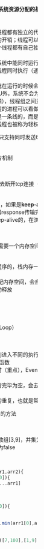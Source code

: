 ### 1、OPPO一面

1. 介绍做过的项目

2. 介绍实习经历

3. 监听事件的方法——addEventListener

   - element.addEventListener(*event*, *function*, *useCapture*)三个参数代表的意思：
     - event：必须。字符串，指定事件名
     - function：必须。指定要事件触发时执行的函数
     - useCapture：可选。布尔值，指定事件是否在捕获或冒泡阶段执行
       - true - 事件句柄在捕获阶段执行
       - false- false- 默认，事件句柄在冒泡阶段执行

4. 阻止事件冒泡的方法——stopPropagation

   - stopPropagation也是事件对象(Event)的一个方法，作用是阻止捕获和冒泡阶段中当前事件的进一步传播

5. 事件冒泡有什么作用

   - 事件冒泡允许**多个操作被集中处理**（把事件处理器添加到一个父级元素上，避免把事件处理器添加到多个子级元素上）——event.target.nodeName.toLowerCase()
   - 让**不同的对象同时捕获同一事件**，并调用自己的专属处理程序做自己的事情

6. **介绍Vue的生命周期**

   - Vue 实例从创建到销毁的过程，就是生命周期。也就是从开始创建、初始化数据、编译模板、挂载Dom→渲染、更新→渲染、卸载等一系列过程，我们称这是 Vue 的生命周期
   - Vue生命周期总共有几个阶段？
     - 总共分为8个阶段：创建前/后，载入前/后，更新前/后，销毁前/销毁后
       - 创建/前后：在beforeCreated阶段，vue实例的挂载元素el还没有；在beforeCreated阶段可以添加loading事件，在created阶段发起后端请求，拿回数据
       - 载入前/后：在beforeMount阶段，vue实例的$el和data都初始化，但是挂载之前为虚拟的dom节点，data.message还未替换，页面无重新渲染。在mounted阶段，vue实例挂载完成，data.message成功渲染
       - 更新前/后：当data变化时，会触发beforeUpdate和updated方法
       - 销毁前/后：在执行destroy方法后，对data的改变不会再触发周期函数，说明此时vue实例已经解除了事件监听以及和dom的绑定，但是dom结构依然存在
   
7. 渲染过程是在Vue生命周期的哪个阶段

   - beforeMounted阶段以后就开始进行DOM渲染，而在 mounted 阶段就已经完成了DOM 渲染

8. Vuex的执行流程

   - Vuex 是一个专为 Vue.js 应用程序开发的**状态管理模式**。它采用集中式存储管理应用的所有组件的状态，并以相应的规则保证状态以一种可预测的方式发生变化

     ![1596460766827](C:\Users\Administrator\AppData\Roaming\Typora\typora-user-images\1596460766827.png)

9. 做过微信小程序吗——没有

10. PC端和手机端如何自适应大小

    - 采用自适应

11. rem是什么——相对于当前根节点字体的大小

    - px : 最基础的单位（像素）
    - em : 相对于当前父节点字体的大小 ---- 1em = 父节点字体大小
    - rem: 相对于当前根节点字体的大小 ---- 1rem = 根（html）节点字体大小
    - vw: 当前视窗宽度 ---- 1vw = 1%视窗宽度
    - vh: 当前视窗高度 ---- 1vh = 1%视窗宽度
    - vmin: vw和vh中较小的那个
    - vmax: vw和vh中较大的那个

12. 如何识别浏览器内核——window全局对象里的Navigator对象里的userAgent属性

    - 利用navigator.userAgent
      - AppleWebKit——苹果、谷歌内核
      - Trident——IE内核
      - Gecko——火狐内核
      - Presto——opera内核

13. http和https的区别

    - HTTPS  协议需要到 CA （Certificate Authority，证书颁发机构）申请证书，一般免费证书较少，因而需要一定费用
    - HTTP 是超文本传输协议，信息是明文传输，HTTPS 则是具有安全性的 SSL 加密传输协议
    - HTTP 和 HTTPS 使用的是完全不同的连接方式，用的端口也不一样，前者是80，后者是443
    - HTTP 的连接很简单，是无状态的。HTTPS 协议是由 SSL+HTTP 协议构建的可进行加密传输、身份认证的网络协议，比 HTTP 协议安全。(无状态的意思是其数据包的发送、传输和接收都是相互独立的。无连接的意思是指通信双方都不长久的维持对方的任何信息）
      - 注：  SSL由从前的网景公司开发，有1、2、3三个版本，但现在只使用版本3；TLS是SSL的标准化后的产物，有1.0、1.1、1.2三个版本，默认使用1.0，TLS1.0和SSL3.0几乎没有区别  

14. https如何实现加密的——对称加密+非对称加密+数字证书

15. 自己读过哪些前端书籍——《JavaScript高级程序设计》 、《图解HTTP》、《JavaScript DOM编程艺术》 

16. Nodejs用过吗——用过

    - 为什么选择express？
      - express既不是最底层的，又不是最抽象的，但是应用广泛，又有典型架构
    - 补充：据说koa2是未来，同样都是express团队开发，支持async、await，处理异步相对express更加优雅

17. webpack使用过吗——学习过，项目中没有使用过

### 2、猿辅导

#### 一面

1. 自我介绍

2. 求下面代码的运行结果：

   - 代码：

     ```javascript
       Promise.reject(0)
        .then(() => { console.log(1) })
        .catch(() => { console.log(2) })
        .then(() => { console.log(3) })
        .catch(() => { console.log(4) })
        .finally(()=>{ console.log(5)})
        .then(() => { console.log(6) })	
     ```

   - 结果：2 3 5 6

4. **箭头函数的this——箭头函数自身没有this**

   - 默认绑定外层this——普通嵌套函数中的 this 不会从外层函数中继承

   - 不能用call方法修改里面的this

5. 箭头函数与普通函数的区别

   - **语法更加简洁、清晰**
   - **箭头函数没有 prototype (原型)，所以箭头函数本身没有this**
   - **箭头函数不会创建自己的this**
     - 箭头函数中this的指向在它被定义的时候就已经确定了，之后永远不会改变
   - **call | apply | bind 无法改变箭头函数中this的指向**
   - **箭头函数不能作为构造函数使用**
   - **箭头函数不绑定arguments，可以使用扩展运算符来访问箭头函数的参数列表**
   - **箭头函数不能用作Generator函数，不能使用yield关键字**
   
6. Vue的路由模式

   - vue-router 提供了三种模式：
     - hash:  监听浏览器地址hash值变化，执行相应的js切换网页
       - 本身以及它后面的字符称作hash，可通过`window.location.hash`属性读取
       - 通过`hashchange`事件触发
       - 浏览器前进后退可能导致hash的变化，前提是两个网页地址中的hash值不同
     - history:  利用history API实现url地址改变，网页内容改变
       - History 对象是 window 对象的一部分，可通过 `window.history` 属性对其进行访问
       - History对象基本方法：history.back() 、history.forward()、history.go(n)
       - 新方法：`history.pushState(stateObj, title, url)`
       - 通过`popstate`事件触发
     - abstract：使用一个不依赖于浏览器的浏览历史的虚拟管理后端

7. let 暂时性死区

   - 使用`let、const`命令声明变量之前，该变量都是不可用的。这在语法上，称为“暂时性死区”

8. **var、const、let区别**

   - **var和const、let区别**
     - `块级作用域`
     - `不存在变量提升`
     - `暂时性死区`
     - `不可重复声明`
     - `let、const声明的全局变量不会挂在顶层对象下面`
   - const命令两个注意点：
     - const 声明之后必须马上赋值，否则会报错
     - const 简单类型一旦声明就不能再更改，复杂类型(数组、对象等)指针指向的地址不能更改，内部数据可以更改

9. **作用域链**

   - 应用场景：当使用了一个在当前作用域中不存在的变量时， JavaScript 引擎就需要按照`作用域链`在其他作用域中查找该变量
   - 定义：在 JavaScript 执行过程中，其`作用域链`是由`词法作用域`决定的，而`词法作用域`是根据`代码的位置`来决定的，`通过作用域查找变量的链条称为作用域链`

10. **http的强缓存和协商缓存**

    - 强缓存
      - 在早期，也就是HTTP/1.0时期，使用的是**Expires**，而HTTP/1.1使用的是**Cache-Control**
      - Expires：即过期时间，存在于服务端返回的响应头中，告诉浏览器在这个过期时间之前可以直接从缓存里面获取数据，无需再次请求
        - 缺点：`服务器的时间和浏览器的时间可能并不一致`，那服务器返回的这个过期时间可能就是不准确的
      - Cache-Control：采用过期时长来控制缓存，对应的字段是**max-age**
        - 其他指令：
          - **private**： 这种情况就是只有浏览器能缓存了，中间的代理服务器不能缓存
          - **no-cache**: 跳过当前的强缓存，发送HTTP请求，即直接进入`协商缓存阶段`
        - **no-store**：非常粗暴，不进行任何形式的缓存
        - **s-maxage**：这和`max-age`长得比较像，但是区别在于s-maxage是针对代理服务器的缓存时间
        - **must-revalidate**: 是缓存就会有过期的时候，加上这个字段一旦缓存过期，就必须回到源服务器验证
      - 注意：当**Expires**和**Cache-Control**同时存在的时候，**Cache-Control**会优先考虑
    - 协商缓存
      - 强缓存失效之后，浏览器在请求头中携带相应的`缓存tag`来向服务器发请求，由服务器根据这个tag，来决定是否使用缓存，这就是**协商缓存**。具体来说，这样的缓存tag分为两种: **Last-Modified** 和 **ETag**
      - Last-Modified：即最后修改时间。在浏览器第一次给服务器发送请求后，服务器会在响应头中加上这个字段。浏览器接收到后，如果再次请求，会在请求头中携带`If-Modified-Since`字段，这个字段的值也就是服务器传来的最后修改时间。服务器拿到请求头中的`If-Modified-Since`的字段后，就会和这个服务器中`该资源的最后修改时间`对比：
      - 如果请求头中的这个值小于最后修改时间，说明是时候更新了。返回新的资源，跟常规的HTTP请求响应的流程一样
      - 否则返回304，告诉浏览器直接用缓存
      - ETag：`ETag` 是服务器根据当前文件的内容，给文件生成的唯一标识，只要里面的内容有改动，这个值就会变。服务器会在响应头中加上这个字段。浏览器接收到ETag的值，会在下次请求时，将这个值作为`If-None-Match`这个字段的内容，并放到请求头中，然后发给服务器。服务器接收到`If-None-Match`后，会跟服务器上`该资源的ETag`进行比对：
        - 如果两者不一样，说明要更新了。返回新的资源，跟常规的HTTP请求响应的流程一样
        - 否则返回304，告诉浏览器直接用缓存
      - 两者对比：
        - 在`精准度`上，`ETag`优于`Last-Modified`。优于 ETag 是按照内容给资源上标识，因此能准确感知资源的变化。而 Last-Modified 就不一样了，它在一些特殊的情况并不能准确感知资源变化，主要有两种情况：
          - 编辑了资源文件，但是文件内容并没有更改，这样也会造成缓存失效
          - Last-Modified 能够感知的单位时间是秒，如果文件在 1 秒内改变了多次，那么这时候的 Last-Modified 并没有体现出修改了
        - 在性能上，`Last-Modified`优于`ETag`，也很简单理解，`Last-Modified`仅仅只是记录一个时间点，而 `Etag`需要根据文件的具体内容生成哈希值
      - 注意：如果两种方式都支持的话，服务器会优先考虑`ETag`

11. **响应头有哪些**

    - 常见的如下：
      - server：服务器名字
      - date：表示消息发送的时间
      - status：状态码
      - Cache-Control、Expires、Last-Modified：强缓存和协商缓存字段名
      - Connection：浏览器与服务器之间连接的类型
      - Content-Type：表示后面的文档属于什么MIME类型（字符集）
      - Content-Encoding：压缩方式（gzip）
      - Content-Language：支持语言
      - Content-Length: 发送给接收方的消息主体的大小
    - 请求头有哪些：
      - Host：当前请求要被发送的目的地，即目标资源的host，仅包括域名和端口号
      - Origin：当前请求资源所在页面的协议和域名，仅仅包括协议和域名
      - Referer：当前请求资源所在页面的完整路径URL，包括：协议+域名+查询参数
      - User-Agent：浏览器的用户代理字符串
      - Cookie：当前页面设置的任何Cookie
      - Connection：浏览器与服务器之间连接的类型
      - Accept：浏览器能够处理的内容类型
      - Accept-Charset：浏览器能够显示的字符集
      - Accept-Encoding：浏览器能够处理的压缩编码
      - Accept-Language：浏览器当前设置的语言

12. js如何设置cookie

    - cookie 以名/值对形式存储，js中可以通过document.cookie属性来创建，读取以及删除cookie
    - 创建cookie：`document.cookie="username=John Doe";`
    - 读取cookie：`var x=document.cookie;`
    - 修改cookie：`document.cookie="username=John Smith; expires=Thu, 18 Dec 2043 12:00:00 GMT; path=/";`
      - 和创建cookie类似
    - 删除cookie：`document.cookie='username=;expires=Thu,01 Jan 1970 00:00:00 GMT'`
      - 只需要设置expires参数为以前时间即可，如Thu ，01 jan 1970 00：00:00GMT

13. 平时怎么用浏览器调试页面的

    - 利用控制台打印结果调试
    - 利用Sources面板，对网页进行断点调试
    - 利用Network面板，查看请求头和响应头
    - 性能检测工具：Performance和Audits
    
14. git如何合并多个文件为1个——没懂

15. git pull和git fetch的区别

    - 区别：
      - git pull：相当于是从远程获取最新版本并merge到本地
      - git fetch：相当于是从远程获取最新版本到本地，不会自动merge
    - 相同点：功能是大致相同的，都是起到了更新代码的作用

16. 自定义函数实现模板字符串替换

    - 思路：正则匹配替换

    - 代码：

      ```javascript
      let name = 'fhc'
      let age = 18
      let str = '我叫${name},今年${age}岁了！'
      function replaceStr(str){
          return str.replace(/\$\{(\w+)\}/g, (matched,key)=>{
              try{
                  return eval(key) //eval() 函数会将传入的字符串当做 JavaScript 代码进行执行
              }catch(e){
                  return matched
              }
          })	
      }
      let ans = replaceStr(str)
      console.log(ans)
      ```

17. 求二叉树的最大宽度

    - 思路：广度优先遍历

    - 代码：

      ```javascript
       function getMaxWidth(root) {
             if (!root) return 0
             let queue = [root] //当前队列
             let res = [] //依次存放所有层节点
             let max = 0
             while (queue.length) {
                 res = []
                 let len = queue.length
                 for (let i = 0; i < len; i++) {
                     let cur = queue.shift()
                     res.push(cur.val)
                     if (cur.left) queue.push(cur.left)
                     if (cur.right) queue.push(cur.right)
                 }
                 max = Math.max(max, res.length)
             }
             return max
         }
      ```


#### 二面

1. 进程和线程的区别

   - 根本区别：进程是**操作系统资源分配的基本单位**，而线程是**任务调度和执行的基本单位**
   - 其他区别：
     - 在开销方面：每个进程都有独立的代码和数据空间（程序上下文），程序之间的切换会有较大的开销；线程可以看做轻量级的进程，同一类线程共享代码和数据空间，每个线程都有自己独立的运行栈和程序计数器（PC），线程之间切换的开销小。
     - 所处环境：在操作系统中能同时运行多个进程（程序）；而在同一个进程（程序）中有多个线程同时执行（通过CPU调度，在每个时间片中只有一个线程执行）
     - 内存分配方面：系统在运行的时候会为每个进程分配不同的内存空间；而对线程而言，除了CPU外，系统不会为线程分配内存（线程所使用的资源来自其所属进程的资源），线程组之间只能共享资源
     - 包含关系：没有线程的进程可以看做是单线程的，如果一个进程内有多个线程，则执行过程不是一条线的，而是多条线（线程）共同完成的；线程是进程的一部分，所以线程也被称为轻权进程或者轻量级进程

2. 一般在http1.1里面，浏览器只支持同时发送6个http请求，有什么办法可以同时发送更多的请求？

   - 使用 CDN 实现域名分片机制
   - http2
   - http3

3. 服务器怎么知道什么时候要去断开tcp连接（比如浏览器关闭了页面，服务器会怎么做）

   - 根据Connection请求头，如果是**keep-alive**服务器就保持住tcp连接，如果**没有或是close**，则服务器response传输完后主动关闭tcp连接。当然现在浏览器都是http1.1都默认是keep-alive的，在浏览器tab关闭时，tcp连接关闭

4. 堆和栈各自的作用及区别

   - 在`JS`中，每一个数据都需要一个内存空间，内存空间又分为栈内存(stack)与堆内存(heap)

     - 栈主要是用来执行程序的，栈内存一般储存基础数据类型；堆一般用来储存引用数据类型
     - 栈(stack)会自动分配内存空间，会自动释放。堆(heap)动态分配的内存，大小不定也不会自动释放

   - 图示：

     ![1597385383829](C:\Users\Administrator\AppData\Roaming\Typora\typora-user-images\1597385383829.png)

5. 讲讲事件循环机制（Event Loop）

   - ![event_loop](https://user-gold-cdn.xitu.io/2019/7/10/16bdc7bda5288014?imageView2/0/w/1280/h/960/format/webp/ignore-error/1)
   - 解释：
     - 同步和异步任务分别进入不同的执行场所，同步的进入主线程，异步的进入Event Table并注册函数
     - 当指定的事情完成时（重点），Event Table会将这个函数移入Event Queue中
     - 主线程内的任务执行完毕为空，会去Event Queue读取对应的函数，进入主线程执行
     - 上述的过程会不断的重复，也就是常常说的Event Loop（事件循环）

6. 实现一个类似于Promise.all的方法

7. 求两个数组的并集

   - 示例：比如数组[1,5]和数组[3,9]，并集为[1,9]；比如数组[1,3]和数组[5,9]，因为交集为空，所以结果为false

   - 代码：

     ```javascript
     function arrMerge(arr1,arr2){
         if(arr1[0]>arr2[0]){
             let temp = [...arr1]
             arr1 = arr2
             arr2 = temp
         }
         if(arr1[1]<arr2[0]){
             return false
         }else{
             return [Math.min(arr1[0],arr2[0]),Math.max(arr1[1],arr2[1])]
         }
     }
     console.log(arrMerge([7,100],[1,9]))
     ```

### 3、网易雷火一面

1. 自我介绍

2. 块级元素、行内块级元素和行内元素的区别？

   - 块级元素：
     - 每个块级元素通常都会`独占一行或者是多行`，可以对其单独`设置高度、宽度以及对齐`等属性
     - 常见的块级元素有：<h1>~<h6>，<p>，<div>，<ul>，<ol>，<li>	
     - 块级元素的特点：
       - 块级元素会独占一行
       - 高度，行高，外边距和内边距都可以单独设置
       - `宽度默认是容器的100%`
       - `可以容纳内联元素和其他的块级元素`
         - 内联元素就是行内元素
   - 行内元素：
     - 不占有独立的区域，`仅仅依靠自己的字体大小或者是图像大小来支撑结构`。`一般不可以设置宽度，高度以及对齐`等属性
     - 常见的行内元素有：<a>，<strong>，<b>，<em>，<del>，<span>等
       - <em> 标签是一个短语标签，用来呈现为被强调的文本，斜体显示
     - 行内元素的特点：
       - 和相邻的行内元素在一行上
       - 高度和宽度无效，但是水平方向上的padding和margin可以设置，垂直方向上的无效
       - `默认的宽度就是它本身的宽度`
       - `行内元素只能容纳纯文本或者是其他的行内元素（a标签除外）`
     - 注意：
       - 只有文字才能组成段落，因此类似<p>,<h1>~<h6>,<dt>等里面不能放块级元素，因为它们都是文字块级标签，里面不能再存放其他的块级标签
       - 链接里面不能再存放链接
   - 行内块级元素：
     - 在行内元素中有几个特殊的标签，<img/>，<input/>，<td/>，`可以设置它们的宽高度以及对齐属性`
       - <td> 标签定义 HTML 表格中的标准单元格
     - 行内块级元素的特点：
       - 和相邻的行内元素（行内块）在一行上，但是`中间会有空白的间隙`
       - 默认的宽度就是本身内容的宽度
       - `高度，行高，内边距和外边距都可以设置`

3. 行内元素里面嵌套块级元素会怎样？

   - 比如下面这行代码：

     ```html
     <span id="span1">
         before div
         <div style="font-size:22px">div</div>
         after div
     </span>
     <span id="span2">new span</span>
     ```

   - 这段 html 浏览器最终会这样解析为：

     ```html
     <span id="span1">
         before div
     </span>
     <div style="font-size:22px">div</div>
     <span>
         after div
     </span>
     <span id="span2">new span</span>
     ```

   - 规矩是不允许在行内元素内写块级元素，但是浏览器是有容错机制的，会自动转换

4. 绝对定位是怎么定位的？

   - position：absolute  元素会被移出正常文档流，并不为元素预留空间，通过指定元素相对于最近的非 static 定位祖先元素的偏移，来确定元素位置。绝对定位的元素可以设置外边距（margins），且不会与其他边距合并

5. 闭包为什么会存在？

   - 个人理解：当 JavaScript 引擎执行到外部函数时，首先会编译，并创建一个空执行上下文。在编译过程中，遇到内部函数，JavaScript 引擎还要对内部函数做一次快速的词法扫描，发现该内部函数引用了外部函数中的某个变量，由于是内部函数引用了外部函数的变量，所以 JavaScript 引擎判断这是一个闭包，于是在堆空间创建换一个“closure(外部函数名)”的对象（这是一个内部对象，JavaScript 是无法访问的），用来保存引用的那个变量
   - 原理：
     - 当某个函数被调用时，会创建一个执行环境（ execution context）及相应的作用域链。然后，使用 arguments 和其他命名参数的值来初始化函数的活动对象（ activation object）。但在作用域链中，外部函数的活动对象始终处于第二位，外部函数的外部函数的活动对象处于第三位，……直至作为作用域链终点的全局执行环境。
     - 在另一个函数内部定义的函数会将包含函数（即外部函数）的活动对象添加到它的作用域链中。因此，在外部函数内部定义的匿名函数的作用域链中，实际上将会包含外部函数的活动对象。 外部函数在执行完毕后，其活动对象也不会被销毁，因为匿名函数的作用域链仍然在引用这个活动对象。换句话说，当外部函数返回后，其执行环境的作用域链会被销毁，但它的活动对象仍然会留在内存中，直到匿名函数被销毁后， 外部函数的活动对象才会被销毁  
   - 闭包定义：
     - 在 JavaScript 中，根据词法作用域的规则，内部函数总是可以访问其外部函数中声明的变量，当通过调用一个外部函数返回一个内部函数后，即使该外部函数已经执行结束了，但是内部函数引用外部函数的变量依然保存在内存中，我们就把这些变量的集合称为闭包

6. diff算法原理

   - diff的过程就是调用名为`patch`的函数，比较新旧节点，一边比较一边给**真实的DOM**打补丁

   - 流程图：

     ![img](https://user-gold-cdn.xitu.io/2018/5/19/163777930be304eb?imageView2/0/w/1280/h/960/format/webp/ignore-error/1)


### 4、百度

#### 一面

1. 自我介绍

2. 项目介绍

3. 项目里如何实现用户验证的？前端如何根据用户权限设置页面的？

4. 说说项目里的一个难点——内存泄漏

5. 有用过typescript吗？——没有

6. require exports 和 import export 的区别

   - require/exports 是 CommonJS 的标准，适用范围如 Node.js；import/export 是 ES6 的标准，适用范围如 Vue、React
   - require/exports 出生在野生规范当中，这种规范是 JavaScript 社区中的开发者自己草拟的规则，得到了大家的承认或者广泛的应用，比如 CommonJS、AMD、CMD 等等；import/export 则是名门正派，在 ES6（ES2015）中包含进来了
   - require/exports 和 import/export 形式不一样
   - require的调用时间为运行时调用，所以require可以出现在文件的任何地方，属于动态加载；import是编译时调用，所以必须放在文件头部，属于静态加载
   - 对于require，如果是module.exports里的基本类型值，会得到该值的副本，如果是module.exports里的对象类型的值，会得到该值的引用；对于import，导入的是值引用，而不是值拷贝

7. 自己设计一个组件时应该考虑到哪些内容？——不知道

   - 就近管理
   - 高复用性
   - 分层设计
   - 灵活扩展

8. vue的双向数据绑定

9. vue router的两种模式

10. vue3用过吗？——没用过

11. react接触过吗？——没接触过

12. 可以说说js里面的闭包吗

13. 闭包的应用

    - 简单回答：
      - 读取函数内部的变量
      - 让这些变量的值始终保持在内存中，不会再f1调用后被自动清除
    - 具体应用场景：
      - 函数节流和防抖
      - 设置私有变量
      - 创建一个计数器

14. http和https的区别

15. 移动端自适应知道吗？——不知道，只做过PC端的

16. 水平垂直居中怎么实现

17. 说说重绘和回流

18. 事件循环机制

19. 读取节点的属性值会引起回流吗？——比如dom.offsetHeigt、dom.width

    - 引起回流的操作有：
      - DOM的增删行为
      - 几何属性的变化
      - 元素位置的变化
      - **获取元素的偏移量属性**
        - 例如获取一个元素的scrollTop、scrollLeft、scrollWidth、offsetTop、offsetLeft、offsetWidth、offsetHeight之类的属性，浏览器为了保证值的正确也会回流取得最新的值，所以如果你要多次操作，最取完做个缓存
      - 页面初次渲染
      - 浏览器窗口尺寸改变

20. 对象的浅拷贝和深拷贝

    - 比如对象`a = {b:'s',c:{d:'e'}}`，设置a.b=‘v’，浅拷贝的变量会改变吗?

      ```javascript
        let obj = {b:'s',c:{d:'e'}}
        let obj_copy = Object.assign({},obj)
        // Object.assign的拷贝，是对于第一层属性的拷贝，所以是浅拷贝
        obj_copy.b = 'v' 
        console.log(obj)  //{b:'s',c:{d:'e'}}
        let new_obj = obj
        console.log(new_obj)  //{b:'s',c:{d:'e'}}
      ```

21. 编程——多维数组转一维数组

    - 代码：

      ```javascript
      let arr = [1,[2,[3,4,5]]]
      function flatten(arr) {
          let result = []
          for(let item of arr){
              if(Array.isArray(item)){
                  result = result.concat(flatten(item))
              }else{
                  result.push(item)
              }
          }
          return result
        }
        var result = flatten(arr)
        console.log(result)
      ```

22. Promise.all和Promise.race的区别

    - Promise函数对象的all方法：返回一个promise，只有当所有promise都成功时才成功，否则只要有一个失败的就失败
    - Promise函数对象的race方法：返回一个promise，其结果由第一个完成的promise决定

23. Promise.allSettled：Promise.allSettled跟Promise.all类似，其参数接受一个Promise的数组，返回一个新的Promise， 唯一的不同在于，其不会进行短路， 也就是说当Promise全部处理完成后我们可以拿到每个Promise的状态， 而不管其是否处理成功。

24. 编程——爬楼梯

    - 假设你正在爬楼梯。需要 n 阶你才能到达楼顶。每次你可以爬 1 或 2 个台阶。你有多少种不同的方法可以爬到楼顶呢？

    - 注意：给定 n 是一个正整数

    - 测试样例：

      - 示例 1：
        - 输入： 2
        - 输出： 2
      - 示例 2：
        - 输入： 3
        - 输出： 3

    - 思路：动态规划，类似于斐波那契数列

    - 代码：

      ```javascript
      function jumpFloor(number){
            if(number<=1) {
                return number
            }
            let f0 = 1,
                f1 = 1,
                f2
            for(var i=2;i<=number;i++){
                f2=f0+f1
                f0=f1
                f1=f2
            }
            return f2
      }
      ```

#### 二面——电话面试

> 心态很崩的一次面试，卒

1. 自我介绍
2. 项目介绍
3. 实习做的内容
4. 自己项目做的内容
5. 前端优化了解吗
6. 后端node优化了解吗
7. node有哪些应用场景
8. 你觉得你以后的职业发展方向是什么？
9. node底层原理知道吗
10. 前端构建工具知道哪些？webpack会吗？
11. webpack底层原理知道吗？
12. Three.js底层实现原理知道吗？
13. 你说你用过Echarts，那么它的底层原理你知道吗？
14. jquery的原理你知道吗？

### 5、网易互联网一面

1. 自我介绍

2. 实习项目介绍

3. **CSS实现鼠标放在div上，点击会有圆扩展显示的动画效果**

   - **先实现点击圆扩大并渐变**

     ```html
     <!DOCTYPE html>
     <html>
     	<head>
     		<meta charset="utf-8" />
     		<meta name="viewport" content="width=device-width, initial-scale=1">
     		<title>点击圆扩大并渐变</title>
     			<style type="text/css">
     			html,body{
     				/* 保证body里面的div水平垂直居中 */
     				height: 100%;
     				width: 100;
     				display: flex;
     				justify-content: center;
     				align-items: center;
     			}
     			.box_1 {
     				height: 100px;
     				width: 100px;
     				background: red;
     				/* 设置为圆形 */
     				border-radius: 50%; 
     				/* 光标呈现为指示链接的指针（一只手） */
     				cursor: pointer;
     				
     				/* 过渡效果 完成过渡效果需要2s 规定以慢速开始和结束的过渡效果*/
     				transition: all 3s ease-in-out;
     			}
     			.box_2 {
     				transform: scale(20);
     				opacity: 0;
     			}
     		</style>
     	</head>
     	<body>
     		<div id="box" class="box_1" onclick="myfunc()"></div>
     		<script type="text/javascript">
     			let divdom  = document.getElementById("box") 
     			function myfunc(){
     				divdom.classList.add("box_2")
     			}
     		</script>
     	
     	</body>
     </html>
     ```

   - 最终实现效果：

     ```html
     <!DOCTYPE html>
     <html>
   	<head>
     		<meta charset="utf-8" />
     		<meta name="viewport" content="width=device-width, initial-scale=1">
     		<title>点击圆扩大并渐变</title>
     		<style type="text/css">
     			html,
     			body {
     				/* 保证body里面的div水平垂直居中 */
     				height: 100%;
     				width: 100;
     				display: flex;
     				justify-content: center;
     				align-items: center;
     				overflow: hidden;
     			}
     
     			#btn {
     				height: 100px;
     				width: 200px;
     				background: red;
     				line-height: 100px;
     				text-align: center;
     				font-size: 30px;
     				color: white;
     				cursor: pointer;
     			}
     
     			.circle_1 {
     				height: 25px;
     				width: 25px;
     				background: gray;
     				opacity: 1;
     				/* 设置为圆形 */
     				border-radius: 50%;
     				position: absolute;
     			}
     
     			.circle_2 {
     				/* 过渡效果 完成过渡效果需要2s 规定以慢速开始和结束的过渡效果*/
     				transition: all 0.8s ease-in-out;
     				transform: scale(20);
     				opacity: 0;
     			}
     		</style>
     	</head>
     	<body>
     		<div id="btn" onclick="myfunc()">点击</div>
     		<div id="circle" class="circle_1" style="visibility: hidden;"></div>
     		<script type="text/javascript">
     			function myfunc() {
     				document.getElementById("circle").classList.add("circle_2")
     				document.getElementById("circle").style.visibility = 'visible'
     				setTimeout(function() {
     					document.getElementById("circle").classList.remove("circle_2")
     					document.getElementById("circle").style.visibility = 'hidden'
     				}, 800)
     			}
     		</script>
     	</body>
     </html>
     ```
     

4. border-radius是改变圆角还是什么？

   - border-radius用于设置元素的外边框圆角。当使用一个半径时确定一个圆形，当使用两个半径时确定一个椭圆。

5. 盒模型介绍

6. **一张图片背景的显示范围**——使用到background-clip属性

   - 在CSS3中可以使用`background-clip`来修改背景的显示范围，background-clip有三种取值：

     - border-box：背景范围包括边框区域
     - padding-box：背景范围仅包括内部补白区域
     - content-box：背景区域仅包括内容区域
     - text：背景被裁剪成文字的前景色

7. **一张图片缓存的过程（强缓存和协商缓存）**

   - 浏览器第一次向一个web服务器发起`http`请求后，服务器会返回请求的资源，并且在响应头中添加一些有关缓存的字段如：`Cache-Control`、`Expires`、`Last-Modified`、`ETag`、`Date`等等。之后浏览器再向该服务器请求该资源就可以视情况使用**强缓存**和**协商缓存**。

   - 具体图示：

      ![clipboard.png](https://segmentfault.com/img/bVbewMT?w=983&h=680)

   - **缓存分类**：

     - 宏观上：

       - 私有缓存：私有缓存就是用户专享的，各级代理不能缓存的缓存
       - 共享缓存：共享缓存就是那些能被各级代理缓存的缓存

     - 微观上：

       - 浏览器缓存
       - 代理服务器缓存
       - CDN缓存
       - 数据库缓存
       - 应用层缓存

   - **缓存位置**：

      - 图示：
   
         ![1597627117627](C:\Users\Administrator\AppData\Roaming\Typora\typora-user-images\1597627117627.png)

   - **用户操作对缓存的影响**

      - 图示：

         ![1597627132499](C:\Users\Administrator\AppData\Roaming\Typora\typora-user-images\1597627132499.png)

8. 防抖和节流的应用，防抖函数里怎么传参

   - 防抖应用场景：
     - 在进行搜索的时候，当用户停止输入后调用方法，节约请求资源
   - 节流应用场景：
     - 典型的案例就是鼠标不断点击触发，规定在n秒内多次点击只有一次生效
   - 防抖函数里直接传入 arguments 即可

9. 实现Promise.all的类似方法

10. **前端常用到的一些设计模式？**

    - 工厂模式

      - 定义：**工厂模式抽象了创建具体对象的过程，即：发明一种函数，用函数来封装以特定接口创建对象的细节**

    - 单例模式   

      - 定义：最简单的一个模式，指的是**在系统中保存一个实例，相当于定义了一个全局变量**，如果要使用可以直接调用，但是如果更改，可能会影响其他调用时场景
    
    - 观察者模式\发布-订阅模式
    
      - 定义：发布-订阅模式，他定义了一种一对多的依赖关系，即当一个对象的状态发生改变的时候，所有依赖他的对象都会得到通知
    
    - 适配器模式
      - 定义：将一个类（对象）的接口（方法或属性）转化成客户希望的另外一个接口（方法或属性），适配器模式使得原本由于接口不兼容而不能一起工作的那些类（对象）可以一些工作
      - 适配器模式在前端项目中一般会用于做数据接口的转换处理，**比如把一个有序的数组转化成我们需要的对象格式**
    - 策略模式
      - 定义：策略模式，定义一系列的算法，把它们一个个封装起来，并且使它们可以相互替换
      - 简单来讲，就是完成一个方法过程中，可能会用到一系列的工具，通过外部传入区分类别的参数来达到使用不同方法的封装
    - 命令模式
      
  - 用来对方法调用进行参数化处理和传送，经过这样处理过的方法调用可以在任何需要的时候执行
    - 职责链模式
    
      - 使多个对象都有机会处理请求，从而避免请求的发送者和接收者之间的耦合关系，将这些对象连成一条链，并沿着这条链传递该请求，直到有一个对象处理它为止。（大函数分割成一个个小函数，清晰，各司其职）

11. 数组方法有哪些

    - **改变原数组的方法**
      - pop()：删除数组最后一个元素，并返回该元素
      - push()：在数组尾部添加元素，并返回更新后的数组长度
      - shift()：删除数组的第一个元素，并返回该元素
      - unshift()：在数组第一位添加元素，并返回更新后的数组长度
      - sort()：对数组排序（按字符ASCII进行排序），也可添加回调函数按照想要的规则排序
      - reverse()：数组反转
      - splice(index, howmany, 新数据)：返回被删除元素所组成的数组
      - fill()：将一个固定值替换数组的元素
      - copyWithin(target[, start[, end]])：复制数组的一部分到同一数组中的另一个位置，并返回它，不会改变原数组的长度，但是会改变原数组里的值
    - 不改变数组的方法
      - slice()
      - map()
      - forEach()
      - every()
      - some()
      - filter()
      - reduce()
      - find()
      - concat()
      - entries()：返回一个数组的迭代对象，该对象包含数组的键值对 (key/value)

12. 将两个数组合并排序并去重

### 6、贝壳

#### 一面

1. 自我介绍

2. 实习+项目介绍

3. 防抖函数的实现
   
4. 实习用到了Three.js这个库，它是怎么实现鼠标点击事件的

5. 在Vue的created阶段还是mounted阶段发送请求合适？

6. localstorage和sessionstorage的区别？localstorage里面的值可以设置过期时间吗？

   - localStorage和sessionStorage一样都是用来存储客户端临时信息的对象。他们均只能存储字符串类型的对象（虽然规范中可以存储其他原生类型的对象，但是目前为止没有浏览器对其进行实现）
   - 区别：
     - localStorage生命周期是永久，这意味着除非用户显示在浏览器提供的UI上清除localStorage信息，否则这些信息将永远存在
     - sessionStorage生命周期为当前窗口或标签页，一旦窗口或标签页被永久关闭了，那么所有通过sessionStorage存储的数据也就被清空了

7. 字符串反转的方法

   - 方法一——reverse()+join()

     - 代码：

       ```javascript
       function reverseStr(str){
           return str.split("").reverse().join("")
       }
       ```

   - 方法二

     - 代码：

       ```javascript
       function reverseStr(str){
           let temp = []
           for(let i=0;i<str.length;i++){
               temp.unshift(str[i])
           }
           return temp.join("")
       }
       ```

   - 方法三——charAt()

     - 代码：

       ```javascript
       function reverseStr(str) {
           let ans = ""
           for (let i = str.length-1; i >= 0; i--) {
               ans += str.charAt(i)
           }
           return ans
       }
       ```

8. 有什么想问的？

#### 二面

1. 自我介绍

2. 觉得前端的发展怎么样

3. 会webpack吗？

4. webpack打包css、less怎么实现的

5. babel有什么作用？

   - `Babel`是一个`JavaScript`编译器，很多浏览器目前还不支持ES6的代码，`Babel`的作用就是把浏览器不支持的代码编译成支持的代码
   - 注意很重要的一点就是，`Babel`只是转译新标准引入的语法，比如ES6的箭头函数转译成ES5的函数, 但是对于新标准引入的新的原生对象，部分原生对象新增的原型方法，新增的API等（如`Set`、`Promise`），这些`Babel`是不会转译的，需要引入`polyfill`来解决

6. babel/presets-env有什么作用？——用于兼容？

   - 示例：

     ```javascript
     module: {
         rules: [
             /*
             js兼容性处理：babel-loader  @babel/core  
               1.基本js兼容性处理 -->  @babel/preset-env  
                 问题：只能转换基本语法，如promise高级语法不能转换
               2.全部js兼容性处理 --> @babel/polyfill
                 问题：我只要解决部分兼容性问题，但是将所有兼容性代码全部引入，体积太大
               3.需要做兼容性处理的就做：按需加载 --> core-js
           */
             {
                 test:/\.js$/,
                 exclude: /node_modules/,
                 loader: 'babel-loader',
                 options: {
                     //  预设：指示babel做怎么样的兼容性处理
                     presets: [
                         [
                             '@babel/preset-env',
                             {
                                 // 按需加载
                                 useBuiltIns: 'usage',
                                 // 指定core-js版本
                                 corejs:{
                                     version: 3
                                 },
                                 // 指定兼容性支持哪个版本以上的浏览器
                                 targets:{
                                     chrome:'60',
                                     firefox:'60',
                                     ie:'9',
                                     safari:'10',
                                     edge:'17'
                                 }
                             }
                         ]
                     ],
                 }
             }
         ]
     }
     ```

7. **如何实现在一个窗口内通过鼠标拖动div滑动？**

   - 思路：

      - 设置div为absolute，通过top和left的改变来确定div位置

      - 监听鼠标事件

         - 监听mousedown事件
         - 监听mousemove事件
            - 通过鼠标偏移量计算出新的left和top，然后通过更改style.left和style.top即可

         - 监听onmouseup事件

8. 监听的事件Event有哪些属性和方法，鼠标位置怎么获取

9. vue实践经验

10. 如何检测一个字符串是不是手机号

   - 答案：

     - 方法一——不推荐

       - 思路：比较笨的方法，去判断字符串里的每一个字符

       - 代码：

         ```javascript
         function isLocaleMobileNumber(str){
             if(str.length!==11){
                 return false
             }else{
               for(let i=0;i<str.length;i++){
                     if(!(str[i]>='0' && str[i]<='9')){
                       return false
                     }
                 }
             }
             return true
         }
         let ans = isLocaleMobileNumber('18717889293')
         console.log(ans)
         ```
         
       - 另一种思路——不推荐
     
         ```javascript
         function isLocaleMobileNumber(str){
             if(!Number(str)){
                 return false 
             }
             if(str.length === 11){
                 return true
             }else{
                 return false
             }
         
         }
         let ans = isLocaleMobileNumber('18717889293')
         console.log(ans)
         ```
     
     - 方法二——推荐
     
       - 思路：正则表达式
       
       - 代码：
       
         ```javascript
         // 手机号有如下规则:
         // (1)必须全为数字
         // (2)必须是11位.(有人说还有10位的手机号,这里先不考虑)
         // (3)必须以1开头(有人见过以2开头的手机号吗?)
         // (4)第2位是34578中的一个
         function isLocaleMobileNumber(str){
             var pattern = /^1[34578]\d{9}$/
             if(pattern.test(str)) {
                 return true
             }else{
                 return false
             }
         }
         let ans = isLocaleMobileNumber('18717889293')
         console.log(ans)
         ```

11. webgl和three.js的关系

12. shader和gsls是什么

13. DNS是什么

14. three.js里面的相机有哪些

    - OrthographicCamera
    - PerspectiveCamera

15. 实习项目Three.js这个具体实现了什么样的效果？

    - 里面的文字是怎么渲染的？
    - 鼠标点击事件怎么捕获？
      - rayCuster原理
    - Material Geometry Mesh三者是什么？

16. git操作用过哪些？

17. linux常见命令有哪些？

18. 比如要提交某些文件，但是要忽略其中一些文件，该用什么git命令？——gitignore

19. 访问一个网址，返回一个html，如果用node，大致要怎么实现？

    - node里面通过fs去读文件，然后返回给客户端

#### 三面

1. 自我介绍（不要说简历上有的，主要是讲一些生活学习相关的）
2. 实习学到了什么东西？
3. 对城市有什么倾向吗？
4. 做过最有成就感的事情
5. 研电赛你在里面担任什么角色？数学建模比赛你在里面担任什么角色？
6. 你觉得自己的优势是什么？
7. 对贝壳有了解吗？为什么要投递贝壳？有师兄师姐在贝壳吗？
8. 你现在手上有offer吗，如果有，你会怎么选择offer？
9. 有什么想问我的吗？

### 7、腾讯

#### 一面

1. 自我介绍

2. 实习项目介绍

3. git  merge 操作冲突了怎么办

   - 方法一——很傻的办法
     - 将`<<<<<<< <分支名>`   `========`  ` >>>>>>>><分支名> `删掉，`冲突代码自行合并修改`

     - git add <已修改冲突文件>

       ![1598577457836](C:\Users\Administrator\AppData\Roaming\Typora\typora-user-images\1598577457836.png)

     - git commit -m "合并日志"

       ![1598577478606](C:\Users\Administrator\AppData\Roaming\Typora\typora-user-images\1598577478606.png)

       - 注意：分支名由（first|MERGING）变成（first）说明合并成功

   - 方法二——暴力办法

     - 先确定需要的是哪个仓库的文件：
       - git checkout --theirs 文件名   //使用版本库的里版本覆盖本地，相当于放弃本地修改
       - git checkout --ours 文件名   //使用自己修改的内容覆盖本地（因为目前本地已经是merge过了的），相当于放弃服务器的内容
     - 上面操作执行完成后，还需要 add 、commit 操作，才算完成。
       - git add -A
       - git commit -m "update conflict

4. vue的生命周期

5. vuex的作用以及用法，包含啥

7. vue3的新特性有哪些

8. vue的computed和data有什么区别

9. 双向数据绑定时，如果data里面新增一个属性，页面会进行重新渲染吗

   - `Vue2.x`对新增属性是无感知的，依赖收集发生在初始化组件的过程中，`Vue`不能响应后来新增的属性，这是`Object.defineProperty`天生的特性

10. vue的路由模式

11. vue的路由守卫有些啥

12. 前端项目是怎么部署的？

13. webpack使用过吗？

14. vue的组件传值

15. js里的instanceOf怎么确定是父类还是子类

    - instanceOf 运算符用来`测试一个对象在其原型链中是否存在一个构造函数的 prototype 属性`

16. 事件循环机制

#### 一面

1. js造成内存泄漏的原因有哪些？

2. 闭包的定义、使用场景、优缺点

3. 为什么一般情境下都是事件冒泡触发事件，而不是事件捕获阶段触发事件？
   
   - 支持W3C标准的浏览器在添加事件时用addEventListener(event,fn,useCapture)方法，基中第3个参数useCapture是一个Boolean值，用来设置事件是在事件捕获时执行，还是事件冒泡时执行。而不兼容W3C的浏览器(IE)用attachEvent()方法，此方法没有相关设置，不过IE的事件模型默认是在事件冒泡时执行的，也就是在useCapture等于false的时候执行，所以**在处理事件时把useCapture设置为false是比较安全，也实现兼容浏览器的效果**
   
4. 事件委托的好处？
   - 提高JavaScript性能。事件委托可以显著的提高事件的处理速度，减少内存的占用
   - 动态的添加DOM元素，不需要因为元素的改动而修改事件绑定
   
5. DOM0 DOM1 DOM2 DOM3各代表什么事件
   - DOM0  事件：**通过 onclick 绑定到 html上的事件**
     - DOM0级事件具有极好的跨浏览器优势，会以最快的速度绑定
     - 同一个元素的同一种事件只能绑定一个函数，否则后面的函数会覆盖之前的函数
     - 清理DOM0事件时，只需给该事件赋值为 null
     - 不存在兼容性问题
   - DOM1事件：DOM1一般只有设计规范没有具体实现，所以一般跳过
   - DOM2事件：**通过 addEventListener 绑定的事件**
     - 同一个元素的同种事件可以绑定多个函数，按照绑定顺序执行
     - 清除 DOM2事件时，使用 removeEventListener
     - DOM2 包含3个事件：事件捕获阶段、处于目标阶段和事件冒泡阶段
     - DOM2级事件有三个参数： 
       - 第一个参数是事件名（如click）
       - 第二个参数是事件处理程序函数
       - 第三个参数如果是true则表示在捕获阶段调用，为false表示在冒泡阶段调用
   - DOM3事件：在DOM2级事件的基础上添加了更多的事件类型
     - 全部类型如下：
       - UI事件，当用户与页面上的元素交互时触发，如：load、scroll
       - 焦点事件，当元素获得或失去焦点时触发，如：blur、focus
       - 鼠标事件，当用户通过鼠标在页面执行操作时触发如：dbclick、mouseup
       - 滚轮事件，当使用鼠标滚轮或类似设备时触发，如：mousewheel
       - 文本事件，当在文档中输入文本时触发，如：textInput
       - 键盘事件，当用户通过键盘在页面上执行操作时触发，如：keydown、keypress
       - 合成事件，当为IME（输入法编辑器）输入字符时触发，如：compositionstart
       - 变动事件，当底层DOM结构发生变化时触发，如：DOMsubtreeModified
       - 同时DOM3级事件也允许使用者自定义一些事件
   
6. 如果一个页面里，有js文件、css文件和图片，浏览器会优先处理哪个文件？

   - 一般是先下载的html文件，然后并行加载css和js，最后下载图片等资源

7. 事件循环机制

8. 如果A页面和B页面同域，B页面可以获取A页面的SessionStorage的内容吗？

   - 不可以！

9. 浏览器缓存有哪些？存储的都是些什么？

10. indexDB存储的是些什么

    - **将大量数据储存在客户端**，这样可以减少从服务器获取数据，直接从本地获取数据。通俗地讲，IndexedDB 就是浏览器提供的本地数据库，它可以被网页脚本创建和操作。IndexedDB 允许储存大量数据，提供查找接口，还能建立索引。这些都是 LocalStorage 所不具备的。就数据库类型而言，IndexedDB 不属于关系型数据库（不支持 SQL 查询语句），更接近 NoSQL 数据库。

11. Vue里的nextTick是什么意思，工作原理

    - Vue 实现响应式并不是数据发生变化之后 DOM 立即变化，而是按一定的策略进行 DOM 的更新。简单来说，Vue 在修改数据后，视图不会立刻更新，而是等**同一事件循环**中的所有数据变化完成之后，再统一进行视图更新。

    - 官方解释：Vue 异步执行 DOM 更新。只要观察到数据变化，Vue 将开启一个队列，并缓冲在同一事件循环中发生的所有数据改变。如果同一个 watcher 被多次触发，只会被推入到队列中一次。这种在缓冲时去除重复数据对于避免不必要的计算和 DOM 操作上非常重要。然后，在下一个的事件循环“tick”中，Vue 刷新队列并执行实际 (已去重的) 工作。Vue 在内部尝试对异步队列使用原生的 Promise.then 和 MessageChannel，如果执行环境不支持，会采用 setTimeout(fn, 0) 代替

    - 应用场景：需要在视图更新之后，基于新的视图进行操作。

12. 如何防范XSS攻击

13. 如何防范CSRF攻击

### 8、58同城

#### 一面

1. 自我介绍

2. 实习项目介绍

3. vue的生命周期

4. Vue3的新特性了解吗

   > 总体来说：1. 更快 2. 更小 3. 更容易维护 4. 更加友好 5. 更容易使用

   - **响应系统的变动**

     - 由原来的Object.defineProperty 的getter 和 setter，改变成为了ES2015 Proxy 作为其观察机制。
     - Proxy的优势：消除了以前存在的警告，使速度加倍，并节省了一半的内存开销

   - **虚拟DOM重写（Virtual DOM Rewrite）**

     - 虚拟 DOM 从头开始重写，我们可以期待更多的编译时提示来减少运行时开销。重写将包括更有效的代码来创建虚拟节点

   - **组件渲染的优化（优化插槽生成）**

     - Vue2当中在父组件渲染同时，子组件也会渲染。 Vue3就可以单独渲染父组件、子组件

   - **静态树提升（Static Tree Hoisting）**

     - 使用静态树提升，这意味着 Vue 3 的编译器将能够检测到什么是静态组件，然后将其提升，从而降低了渲染成本。它将能够跳过未整个树结构打补丁的过程

   - **静态属性提升（Static Props Hoisting）**

     -  Vue 3 将跳过不会改变节点的打补丁过程

5. 目标检测和跟踪用的都是什么算法，可以自己搞一个算法出来实现目标跟踪吗

6. es6的新语法有哪些

7. https和http的区别

8. webpack里面的loader和plugin的区别是什么

9. 其他忘了......

#### 二面

1. 自我介绍
2. 几乎随便聊天、聊职业规划，没问什么技术问题

#### 三面

1. 自我介绍
2. 实习学到了什么
3. 为什么搞前端开发
4. 比赛中学到了什么
5. 自己性格啥的
6. 意向工作城市
7. 手里有其他offer吗
8. 反问

### 9、拼多多

#### 一面

1. 自我介绍
2. 有两个input输入和一个按钮，点击按钮，间隔500ms后打印输出两个input相加的值（考虑input错误输入、数据过大）
3. 宏任务是什么，宏任务和微任务有哪些
4. 给一个乱序数组，求第几大的某个数（用冒泡，复杂度过大，考虑其他）
   - Top K 问题，堆排序——不会
5. 问实习内容
6. 反问

### 10、虾皮

#### 一面

1. 自我介绍
2. 实习介绍
3. 项目介绍
4. 问了上机笔试做的三道选择题
5. 其他忘了......

#### 二面

1. 自我介绍

2. 实习介绍

3. 项目介绍

4. 做项目时遇到的一些难点——讲的内存泄漏的问题

5. 对于实习做的内容问的很深

6. 实习时用到了Three.js这个库，面试官就疯狂深入问这个底层原理，卒

   - WebGL是什么？

     - `WebGL(Web图形库)是一种JavaScript API`，用于在任何兼容的Web浏览器中呈现交互式3D和2D图形，而无需使用插件。`WebGL通过引入一个与OpenGL ES 2.0紧密相符合的API，该API可以在HTML5<canvas>元素中使用`。 在我的理解，WebGL给我们提供了一系列的图形接口，能够让我们通过js去使用GPU来进行浏览器图形渲染的工具
     - WebGL 是大部分浏览器直接支持的一种3D绘图标准，three.js在它的基础上进行了进一步的封装和简化开发开发过程

   - Three.js是什么？

     - `Three.js是一款webGL框架`，由于其易用性被广泛应用。Three.js在WebGL的api接口基础上，又进行的一层封装。它是由居住在西班牙巴塞罗那的程序员Ricardo Cabbello Miguel开发的。Three.js以简单、直观的方式封装了3D图形编程中常用的对象。Three.js在开发中使用了很多图形引擎的高级技巧，极大地提高了性能。另外，由于内置了很多常用对象和极易上手的工具，Three.js的功能也非常强大。最后，Three.js还是完全开源的，你可以在GitHub上找到它的源代码，并且有很多人贡献代码，帮助Mr.doob一起维护这个框架

   - WebGL和Three.js的关系

     - WebGL原生的api是一种非常低级的接口，而且还需要一些数学和图形学的相关技术。对于没有相关基础的人来说，入门真的很难，Three.js将入门的门槛降低了整整的一大截，对WebGL进行封装，简化我们创建三维动画场景的过程
     - 补充
       - canvas和WebGL的关系：canvas就是画布，只要浏览器支持，可以在canvas上获取2D上下文和3D上下文，其中3D上下文一般就是WebGL
       - WebGL和OpenGL的关系：`OpenGL是底层的驱动级的图形接口`（是显卡有直接关系的），但是这种底层的OpenGL是寄生于浏览器的JavaScript无法涉及的，为了让Web拥有更强大的图形处理能力，2010年的时候WebGL被推出来了。`WebGL`允许工程师`使用JS`去调用`部分封装过的 OpenGL ES2.0 标准接口`去 提供硬件级别的3D图形加速功能
         - 三者的关系是 `JavaScript -> WebGL -> OpenGL ->.... -> 显卡` ，并把最终渲染出来图形呈现到`Canvas`

   - Three.js的优缺点

     - 优点
       - Three.js掩盖了3D渲染的细节：Three.js将WebGL原生API的细节抽象化，将3D场景拆解为`网格、材质和光源`(即它内置了图形编程常用的一些对象种类)
       - 面向对象：开发者可以使用上层的JavaScript对象，而不是仅仅调用JavaScript函数
       - 功能非常丰富：Three.js除了封装了WebGL原始API之外，Three.js还包含了许多实用的内置对象，可以方便地应用于游戏开发、动画制作、幻灯片制作、髙分辨率模型和一些特殊的视觉效果制作
       - 速度很快：Three.js采用了3D图形最佳实践来保证在不失可用性的前提下，保持极高的性能
       - 支持交互：WebGL本身并不提供拾取（picking)功能（即是否知道鼠标正处于某个物体上）。而Three.js则固化了拾取支持，这就使得你可以轻松为你的应用添加交互功能
       - 包含数学库：Three.js拥有一个强大易用的数学库，你可以在其中进行矩阵、投影和矢量运算
       - 内置文件格式支持：可以使用流行的3D建模软件导出文本格式的文件，然后使用Three.js加载；也可以使用Three.js自己的JSON格式或二进制格式
       - 扩展性很强：为Three.js添加新的特性或进行自定义优化是很容易的事情。如果你需要某个特殊的数据结构，那么只需要封装到Three.js即可
       - `支持HTML5 canvas：Three.js不但支持WebGL，而且还支持使用Canvas2D、Css3D和SVG进行渲染`。在未兼容WebGL的环境中可以回退到其它的解决方案
     - 缺点：
       - 官网文档非常粗糙，对于新手极度不友好
       - 国内的相关资源匮乏
       - Three.js所有的资料都是以英文格式存在，对国内的朋友来说又提高了门槛
       - Three.js不是游戏引擎，一些游戏相关的功能没有封装在里面，如果需要相关的功能需要进行二次开发
       - Three.js与其他库的对比
       - 随着WebGL的迅速发展，相关的WebGL库也丰富起来

7. Canvas是什么

   - **Canvas API** 提供了一个通过JavaScript 和 HTML的元素来绘制图形的方式。它可以用于动画、游戏画面、数据可视化、图片编辑以及实时视频处理等方面

   - `Canvas API`主要聚焦于2D图形，而同样使用<canvas>元素的 `WebGL API`则用于绘制硬件加速的2D和3D图形

8. Canvas和SVG的区别是什么

   - 一句话总结：都是2D做图，svg是矢量图，canvas是位图。Canvas 是逐像素进行渲染的，适合游戏
   - SVG
     - SVG 是一种基于 XML 语法的图像格式，全称是`可缩放矢量图`（Scalable Vector Graphics）。`其他图像格式都是基于像素处理的`，`SVG 则是属于对图像的形状描述`，所以它本质上是文本文件，体积较小，且不管放大多少倍都不会失真
     - 因为是矢量图，缩放不影响显示
   - 区别：
     - SVG 是一种使用 XML 描述 2D 图形的语言。SVG 基于 XML，这意味着 SVG DOM 中的每个元素都是可用的。您可以为某个元素附加 JavaScript 事件处理器。在 SVG 中，每个被绘制的图形均被视为对象。如果 SVG 对象的属性发生变化，那么浏览器能够自动重现图形。
       - 特点：
         - 不依赖分辨率
         - 支持事件处理器
         - 最适合带有大型渲染区域的应用程序（比如谷歌地图）
         - 复杂度高会减慢渲染速度（任何过度使用 DOM 的应用都不快）
         - 不适合游戏应用
     - **Canvas 通过 JavaScript 来绘制 2D 图形**。**Canvas 是逐像素进行渲染的**。在 canvas 中，一旦图形被绘制完成，它就不会继续得到浏览器的关注。如果其位置发生变化，那么整个场景也需要重新绘制，包括任何或许已被图形覆盖的对象。
       - 特点：
         - 依赖分辨率
         - 不支持事件处理器
         - 弱的文本渲染能力
         - 能够以 .png 或 .jpg 格式保存结果图像
         - 最适合图像密集型的游戏，其中的许多对象会被频繁重绘

9. 画一个三角形

10. CSS实现动画效果的方法有哪些

    - `transition：定义了元素在变化过程中是怎么样的`
      - transition-property：接要改变的属性，如width、height、all等
      - transition-duration：定义了过渡效果花费的时间
      - transition-timing-function：规定过渡效果的时间曲线。默认是 “ease”
      - transition-delay：规定过渡效果何时开始。默认是 0 
    - `transform：定义了元素的变化的最终结果`
      - translate(x,y)：定义 2D 转换，沿着 X 和 Y 轴移动元素
      - translateX(n)：定义 2D 转换，沿着 X 轴移动元素
      - translateY(n)：定义 2D 转换，沿着 Y 轴移动元素
      - scale(x,y)：定义 2D 缩放转换，改变元素的宽度和高度
      - rotate(angle)：定义 2D 旋转，在参数中规定角度
      - translate3d(x,y,z)：定义 3D 转
      - scale3d(x,y,z)：定义 3D 缩放转换
    - `animation：动画定义了动作的每一帧(@keyframes)有什么效果`
      - animation-name：规定@keyframes 动画的名称
      - animation-duration：规定动画完成一个周期所花费的时间（秒或毫秒），默认是0
      - animation-timing-function：规定动画的速度曲线，默认是’ease’
      - animation-delay：规定动画何时开始，默认是0
      - animation-iteration-count：规定动画播放的次数，默认是1
      - animation-direction：规定动画是否在下一周期逆向地播放，默认是 “normal”

11. XSS攻击和CSRF攻击的区别

    - XSS 攻击是指黑客往 HTML 文件中或者 DOM 中注入恶意脚本，从而在用户浏览页面时利用注入的恶意脚本对用户实施攻击的一种手段
    - CSRF 攻击就是黑客利用了用户的登录状态，并通过第三方的站点来做一些坏事

12. 如何防止XSS攻击

    - 服务器对输入脚本进行过滤或转码
    - 使用 HttpOnly 属性
    
13. es6有哪些新特性

14. 问了上机笔试做的一道选择题，关于Promise的

15. 反问

16. 还有些忘了

#### 三面

1. 成绩排名
2. 地点选择
3. 毕业胡选择第一家公司最重要的评判标准
4. 拿了几个offer
5. 预期薪资
6. 反问
7. 还有一些忘了.......

### 11、京东

#### 一面

1. 实习项目介绍
2. CSS如何实现垂直水平居中——见博客
3. Vue如何实现组件传值（父子、兄弟）
4. get和post的区别
   - get重点在从服务器上获取资源；post重点在向服务器发送数据
   - get传输数据是通过URL请求，以key= value的形式，置于URL后，并用"?"连接，多个请求数据间用"&"连接，如http://127.0.0.1/Test/login.action?name=admin&password=admin，这个过程用户是可见的；post传输数据通过Http的post机制，将字段与对应值封存在请求实体中发送给服务器，这个过程对用户是不可见的
   - get传输的数据量小，因为受url长度限制，但效率较高；post可以传输大量数据，所以上传文件时只能用post方式
   - get是不安全的，因为url是可见的，可能会泄露私密信息，如密码等；post较get安全性较高
   - get方式只能支持ASCII字符，向服务器传的中文字符可能会乱码；post支持标准字符集，可以正确传递中文字符，支持多种编码方式
     - get是按照某种编码方式（如：utf-8，gbk等）编码成二进制的字节码
     - post支持application/x-www-form-urlencoded、multipart/form-data、application/json、text/xml等编码方式
   - get请求，浏览器会主动cache，参数会被完整保留在浏览历史记录里；post中的参数不会被保留
5. http的缓存——强缓存和协商缓存
6. var和let的区别
7. 解决跨域的一些方法
8. CORS解决跨域的响应头有哪些
   - 简单请求：
     - `Access-Control-Allow-Origin`：如果Origin不在这个字段的范围中，那么浏览器就会将响应拦截
     - Access-Control-Allow-Credentials：表示是否允许发送 Cookie，对于跨域请求，浏览器对这个字段默认值设为 false
     - Access-Control-Expose-Headers：不仅可以拿到基本的 6 个响应头字段（包括Cache-Control、Content-Language、Content-Type、Expires、Last-Modified和Pragma）, 还能拿到这个字段声明的响应头字段
   - 非简单请求：
     - 预检请求的响应：
       - Access-Control-Allow-Origin: 表示可以允许请求的源，可以填具体的源名，也可以填`*`表示允许任意源请求
       - Access-Control-Allow-Methods: 表示允许的请求方法列表
       - Access-Control-Allow-Credentials: 简单请求中已经介绍
       - Access-Control-Allow-Headers: 表示允许发送的请求头字段
       - Access-Control-Max-Age: 预检请求的有效期，在此期间，不用发出另外一条预检请求
     - CORS 请求的响应：
       - 它和简单请求的情况是一样的。浏览器自动加上Origin字段，服务端响应头返回Access-Control-Allow-Origin。可以参考以上简单请求部分的内容

#### 二面（电话面）

1. 自我介绍
2. 实习项目介绍
3. 自己项目介绍
4. Vue生命周期
5. Vue和jquery的区别
6. webpack了解吗
7. 自己做的项目有进行webpack打包吗
8. 还有些忘了......

#### 三面——挂

> 严重怀疑刷KPI

### 12、360

#### 一面

1. 自我介绍

2. display有哪些属性

3. position定位有哪些

4. css如何实现垂直水平居中

5. css的弹性布局

6. js的数据类型

7. es6有哪些新语法

8. Promise有哪些状态

9. React用过吗

10. Vue的生命周期

11. VueX介绍一下

12. 如何调试页面的，定位bug

13. webpack用过吗？简单介绍一下

14. 反问

### 13、奇安信

1. 自我介绍
2. 用过哪些可视化的库，可以大致讲讲吗
3. String和Object的区别
4. js的作用域是什么
5. 深拷贝和浅拷贝的区别
6. 如何实现一个深拷贝，**递归和JSON实现深拷贝的区别是什么**
   - 在使用 `JSON.parse(JSON.stringify(xxx))`时应该注意一下几点：
     - 如果obj里面有**时间对象**，则JSON.stringify后再JSON.parse的结果，时间将只是**字符串的形式**，而不是时间对象
     - 如果obj里有**RegExp、Error对象**，则序列化的结果将只得到**空对象**
     - 如果obj里有**函数，undefined**，则序列化的结果会把函数或 undefined**丢失**
     - 如果obj里有**NaN、Infinity和-Infinity**，则序列化的结果会变成**null**
     - JSON.stringify()只能序列化对象的可枚举的自有属性，如果**obj中的对象是有构造函数生成的**，  使用JSON.parse(JSON.stringify(obj))深拷贝后，**会丢弃对象的constructor**

     - 如果对象中存在循环引用的情况也无法正确实现深拷贝

7. ES6有哪些特性
8. Promise简单介绍
9. 闭包是什么，有什么作用
10. 原型和原型链
11. Vue使用的设计模式有哪些
12. Vue组件是什么，使用组件的好处，组件传值
13. Http协议简单介绍一下
14. Http有哪些方法
15. patch和put的区别
16. 手写EventBus(事件总线)，on、emit、off和once

    - 如何传参

17. 反问

### 14、顺丰科技

#### 一面

1. 自我介绍
2. Vue的双向数据绑定，watcher是什么
3. Vue组件传参方式
4. Vue路由原理，路由模式
5. Node你学过，可以讲讲Node吗
   - Node.js 就是运行在服务端的 JavaScript，是一个基于Chrome JavaScript 运行时建立的一个平台。
   - Node.js是一个事件驱动I/O服务端JavaScript环境，基于Google的V8引擎，V8引擎执行Javascript的速度非常快，性能非常好
6. http缓存是什么
7. https和http的区别
8. webpack怎么使用，有哪些作用
9. 防抖和节流是什么，防抖函数怎么写
10. 反问
11. 其他忘了......

#### 二面

1. 自我介绍
2. 实习内容介绍
3. 项目介绍
4. 深挖第一个项目，包括路由守卫、token处理、登录验证、token存储、token如何发送这些
5. 登录的时候，token怎么处理的
6. 项目里Vuex存储了什么内容
7. 实习内容中最难的一个点是什么
8. Jquery和Vue的区别是什么
9. http缓存是什么
10. 事件循环机制
11. 对象深拷贝和浅拷贝区别
12. 数组去重
13. 反问
14. 其他忘了...

#### 三面

1. 自我介绍
2. 实习内容介绍
3. 这段实习经历最大的收获是什么
4. 项目中遇到的难点
5. 平时如何去解决遇到的难题
6. 如何去学习前端的
7. 学习前端多久了
8. 希望什么样的工作环境和工作氛围
9. 对工作地点有要求吗
10. 其他忘了......

### 15、滴滴

> 由于是连着面，有些问的内容忘了

#### 一面

1. 自我介绍
2. 实习内容介绍
3. 项目介绍
4. token是怎么生成的，机制
5. Vue的双向数据绑定原理
6. Vue3的proxy代理和Vue2的Object.defineProperty区别是什么
7. Vue前端路由的模式有啥
8. history模式下，同一个url地址不变，为什么不会触发新的强求
9. 浏览器的渲染机制
10. 介绍一下https，加密原理
11. 你说到进程间通信了，具体的进程间通信方式有哪些
12. 同一页面的不同站点的网址为什么要开不同的渲染进程
13. 如何实现并发请求（域名分片、HTTP2多路复用、HTTP3）
14. 闭包的含义、有什么优缺点、应用场景
15. BFC是什么，有什么作用
16. 如何实现BFC
17. 其他忘了......
18. 反问：技术栈、前端氛围

#### 二面

1. 自我介绍
2. 实习内容介绍
3. 项目里挑个有难度的讲
4. 对于用户权限，页面要怎么处理？
5. 路由守卫是干什么的
6. Vuex原理，存储的是些什么
7. ES6的新特性有哪些，箭头函数知道吗？
8. http缓存
9. 其他忘了......
10. 反问

#### 三面

1. 自我介绍
2. 实习内容介绍
3. 自己认为哪个项目最有难度
4. 技术难度最大的一个项目——都没有难度......
5. 项目里面非前端的也挺多的，以后的职业规划
6. 对于大量的数据的展示，该怎么去处理——利用webworker去计算
7. 服务端渲染知道吗？
8. 如何提升首屏渲染速度
9. ES6的新特性有哪些
10. Promise.all是怎么实现的
11. 你觉得自己的优缺点是什么
12. 其他忘了......
13. 反问：新人培养体系

#### 电话面

1. 口头通知offer
2. 是否有其他offer
3. 愿意去滴滴吗
4. 所属部门——**小桔车服——前端研发部**

### 16、东方财富

> 大前端，天天基金部门

#### 一面

1. 自我介绍
2. 问了一点vue和其他框架的区别
3. 全程聊天

#### 二面——拒了

### 17、百度

#### 一面

1. 自我介绍
2. 兄弟div：第一个div设置margin-bottom，第二个div设置margin-top，结果会怎么样？如果两个div是包含关系（父子div）呢，结果又会如何？
3. 外层div没有高度，里面包含一个有高度的div，会出现什么情况，如何解决？
4. BFC是什么，实现BFC有哪些方法
5. 水平垂直居中，要把样式自己写出来
6. relative和absolute的区别，定位是相对于自身还是父元素
7. 浏览器渲染过程
8. js的数据类型
9. 基本数据类型和引用数据类型的区别是什么
10. 数组方法有哪些
11. some和every的区别
12. 事件循环机制
13. 原型链是什么
14. 编程：获取字符串里各个字符重复的次数
15. 编程：获取cookie字符串里指定键名对应的值
16. 其他忘了.....

#### 二面

1. 自我介绍

2. 如何学习前端知识的

3. js代码执行分为哪几个阶段

4. 上来直接编程相关

   - 字符加减

     ```javascript
     1+"1"
     "1"+1
     "2"-1
     ```

   - 字符数组反转，不能用api

     - 题目：不用api，把["h","e","l","l","o"]转换为["o","l","l","e","h"]
     - 思路：不能用reverse()、push()、unshift()这些方法，因此考虑双指针，前面和后面的交换
   
   - home页面和login页面，如果进入home页面没有登录就要去login页面，如何实现这个跳转
   
     - 用到路由守卫
     - 如果有很多的页面，该如何去优化

   - 跳台阶

     - 看规律，知道是斐波那契数列，然后计算，但是面试官说还需要优化，可以通过算法来
   
   - 切黄金
   
     - 题目：假如你让一个工人为你工作7天，7天工资是一整根金条，今日工资是1/7根金条，工资每日现结，如果只许切两刀，应该怎么切
   
5. 反问

6. 其他忘了......

#### 三面

1. 自我介绍
2. 做的项目中，印象最深的一个项目
3. 为什么要学前端，是如何学习前端知识的
4. 职业规划是什么
5. Vue
6. 跨域是什么，如何实现跨域
7. http缓存
8. 浏览器渲染机制
9. 编程题
   - 题目：两个人拿球，交换着拿，每次一个人最多只能拿5个球（1-5个球）。如果你是第一个拿球的，要如何拿，才能保证最先拿到第99个球？
   - 想的是：倒着推，我要拿第99个球，别人可能要拿98、97、96、95、94位置的球，所以我一定要拿到93位置的球，......
10. 反问，只能问一个问题

### 18、字节

#### 一面

1. 自我介绍

2. CSS画斜线，旋转斜线

3. https具体加密过程，如何验证证书

4. 判断一个节点下面div的个数

   - 获取第一层div个数：

     ```javascript
     let dom = document.getElementById("app")
     let num = 0
     for(let item of dom.children){
         if(item.nodeName.toLowerCase() === "div"){
             num++
         }
     }
     console.log(num)
     ```

   - 获取所有div（包括子节点div）个数

     ```javascript
     let dom = document.getElementById("app")
     let num = 0
     function dfs(dom){
         for(let item of dom.children){
             if(item.nodeName.toLowerCase() === "div"){
                 num++
             }
             dfs(item)
         }
     }
     dfs(dom)
     console.log(num)
     ```

5. 介绍一下position定位方式

6. symbol是什么

   - Symbol是由ES6规范引入的一项新特性，它的功能类似于一种标识唯一性的ID。由于Symbol是一种基础数据类型，所以当我们使用typeof去检查它的类型的时候，它会返回一个属于自己的类型symbol

7. parseInt的第二个参数是什么

8. 常见的数组方法

9. reduce的参数有哪些

   - reducer 函数接收4个参数：
     - Accumulator (acc) (累计器)
     - Current Value (cur) (当前值)
     - Current Index (idx) (当前索引)
     - Source Array (src) (源数组)

10. localStorage如何监听变化

11. localStorage如何验证是否过期

12. webpack使用过吗，如何部署webpack

13. 编程：正则验证手机号

14. 编程：和最大的最长子序列——命名很简单，居然没写出来，害，太菜了

15. 反问

16. 其他忘了......

### 19、哔哩哔哩

#### 一面

1. 自我介绍

2. 为什么学前端

3. 画一个正方形里面包含一个正方形（两个正方形仅包含边框）

4. Vue路由原理

5. 请求拦截是什么

6. token处理是什么

7. 可以简单介绍一下Vue+Element+Three.js这部分内容吗

8. canvas知道吗

9. 还知道什么图形渲染框架

11. 用过webpack吗，webpack的热更新原理是什么
    
12. 懒加载原理

13. package.json和package-lock.json的区别
    
14. git merge和git rebase
    
16. 反问

17. 还有些忘了......

#### 二面

1. 自我介绍
2. 实现div里面嵌套div，并且都水平垂直居中
3. 关于Promise的打印——不难
4. 编程：防抖的实现
5. 编程：取消防抖事件
6. 编程：实现一个简单的洗牌算法
7. webpack的配置可以简单说说吗
9. CommonJS和ES module的区别
10. require(a)和require(./a)
11. require和import的区别
11. git：如何把多个commit信息合并为一个commit信息
13. git cherry-pick
14. 反问

#### 三面

1. 自我介绍
2. 怎么学习的前端
3. 读过的前端书籍有哪些
4. 职业发展规划是什么
5. 在研究生电子设计竞赛中，你的角色是啥
6. 在数学建模比赛中，你的角色又是啥，主要负责什么工作
7. 为什么想到去**公司实习，当时都投了哪些公司
8. 实习公司的人对你的评价是什么
9. 你觉得自己是一个什么样的人
10. 服务端渲染的好处是什么
11. 反问

#### 四面

1. 自我介绍
2. 为什么选择前端
3. 你觉得前端的发展前景会如何
4. 对于前端，你是更看重平台还是个人技术提升什么的？
5. 毕设是做什么的，现在到什么进度了
6. 一个思考题：（不断深入，寻找不同解决思路）
   - 页面上显示了5个点，鼠标从任意位置开始，拖动鼠标形成一个矩形框，判断哪些点在矩形框里？如果有10万个数据点，这样判断是不是有问题？如果这些点在x方向是有序的，有没有什么新的思路？——有序就想到二分法，如果无序呢？
7. 前端offer有几个了
8. 反问

### 20、海康威视

#### 一面（电话面）

1. 自我介绍
2. 实现水平垂直居中
3. 盒模型知道吗
4. 盒模型分类
5. 实现对象的深拷贝
6. JSON实现深拷贝的缺点
7. Jquery和Vue的区别
8. Vue的生命周期
9. 要在节点渲染后处理事件，该怎么做？
   - Vue.nextTick
10. Promise的优点是什么
11. async、await了解吗
12. for var 定义的变量 实现循环 打印1,2,3,4
13. 页面登录时，服务器会怎么处理——token
14. 使用过webpack吗
15. 反问

#### 二面——没面了

> 不想去了，就没面了

### 21、阿里巴巴

#### 一面（电话面）

1. 自我介绍
2. CSS权重概念
   
   - 每一个CSS的选择器都有一个相对的重要程度值，也就是权重的值，简称“权值”。CSS通过CSS选择器的权重占比，来计算CSS选择规则的总权值，从而确定定义样式规则的优先级次序
3. 讲一讲flex布局的主轴和副轴的概念

   - 弹性容器中弹性子元素的排列方式

   - 主轴和侧轴是通过flex-direction确定的：
     - 如果flex-direction是row或者row-reverse，那么主轴就是justify-content
     - 如果flex-direction是column或者column-reverse,那么主轴就是align-items
4. 深入一下，比如三个元素是垂直居中的，现在想要把中间那个元素独立于其他两个元素，设置顶部对齐，该怎么做？
5. js里面闭包的概念
6. 闭包的使用场景
7. js原型链的继承
8. 原型链的最顶端是什么
9. get和post的区别
10. 有用过Vue吗，有用过React吗
11. 讲一下Vue的生命周期是什么样的吗
12. Vue的双向绑定原理
13. Vue数组改变，视图更新原理
14. Vue用了多久
15. 高阶组件的概念
    - 一个函数接受一个组件为参数，返回一个包装后的组件。在 Vue 的世界里，组件是一个对象，所以高阶组件就是一个函数接受一个对象，返回一个新的包装好的对象。类比到 Vue 的世界里，高阶组件就是 f(object) -> 新的object
16. 前端项目构建的工具
17. 简单介绍一下loader下面会用的一些loader
18. 对于js的处理一般用什么loader，比如把es6的内容转换为es5的loader
19. 能简单讲一下babel-loader里面的具体实现
20. 现在正在学习什么前端技术
21. 后面有时间，希望学习前端哪方面的内容
22. 一般的学习途径有哪些
23. 反问

#### 二面

1. 自我介绍
2. 怎么学习前端的
3. 讲一个最难的项目
4. 目标跟踪项目是做什么的
5. http请求发送到响应结束的整个过程（其实就是浏览器渲染机制）
6. 客户端如何获取整个请求过程的时长？（包括请求发起到结束，一共花的时间，怎么去获取）
7. js垃圾回收机制
8. 除了express框架，还用过其他框架嘛，比如koa
9. 介绍一下鹰眼平台是做什么的
10. 3D可视化这块可以介绍一下吗
11. 当有大量数据渲染的时候，3D可视化显示的时候会卡顿吗，如何优化
12. 实习的最大收获是什么
13. 坚持最久的一件事
14. 反问
15. 还有几个问题忘了......

### 22、网易互联网

#### 一面

1. 自我介绍
2. Vue生命周期
3. JS的垃圾回收
4. Three.js库的原理知道嘛，OPENGL如何实现绘制的？
5. Promise的作用是什么
7. Promsie里为什么用异步setTimeout
8. 反问
9. 其他忘了......

#### 二面

1. 自我介绍
2. 组件的好处，在设计一个组件时应该考虑哪些问题
3. 写一个组件，用于实现下拉框作用——很久不写组件了，瞎写了一下
4. 组件传参时该怎么传，会怎么考虑
5. 父子组件传递参数时，怎么操作
6. 组件的slot知道吗——知道，研一用过，现在忘了，好像是插槽、内容分发作用
7. token处理是怎么处理的
8. token验证的具体原理是什么
9. 会React吗——不会，没学过
10. 编程：二叉树的层次遍历——easy
11. 反问

#### 三面

1. 自我介绍
2. 为什么学习前端
3. 你们学习的课程和科班的课程相同吗
4. 学习前端的路径是什么
5. 讲讲你觉得难度最大的一个项目
6. 手上有哪些offer了
7. 反问
   - 网易的新人培养体系

### 23、触宝——现场面试

#### 一面

1. 自我介绍
2. js基本数据类型
3. es6的新语法
4. 事件循环机制
5. 垃圾回收
6. 实习内容
7. 如何学的前端
8. 遇到困难如何解决
9. 项目难点是什么
10. 还有好些，忘了......

#### 二面

1. 自我介绍
2. 排序算法有哪些
3. 冒泡排序的时间复杂度，最好情况和最坏情况
4. 手写一个冒泡排序
5. 手写代码：[{"ID":1001,"SCORE":100},{"ID":1002,"SCORE":95},{"ID":1001,"SCORE":80}]，统计数组里各ID分组得分之和——用哈希表法
6. 做的项目难点
7. get和post的区别
8. http1.0和http2.0的区别
9. http和https的区别
10. 闭包的含义，闭包的使用场景、优缺点
11. 如果与产品经理分歧很大，该怎么解决
12. 对加班怎么看
13. 反问
14. 其他也忘了.....

#### 三面

1. 自我介绍
2. 为什么学习前端
3. 学习前端多久了
4. 对前端感兴趣嘛
5. 职业规划是什么
6. 手里有几个offer了
7. 期望薪资是多少
8. 你对触宝了解吗
9. 为什么选择上海，不去北京了嘛
10. 反问

#### 四面——视频加面

1. 自我介绍
2. 实习内容详细介绍
3. 为什么选择前端
4. 怎么学习前端的
5. 项目具体怎么部署的
6. 你自己的优缺点是什么
7. 如果有一个各方面比你差，但是业务能力比你强的人，你会是什么感受
8. 以后的职业规划是什么
9. 反问
10. 还有些忘了......





